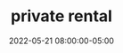 ---
date: 2022-05-21 08:00:00-05:00
dates: 8:00 am on May 21 2022
draft: false
durationMinutes: 480
title: private rental
---